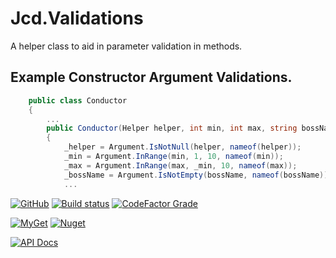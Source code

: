 # Jcd.Validations
A helper class to aid in parameter validation in methods.

## Example Constructor Argument Validations.
```csharp
    public class Conductor
    {
        ...
        public Conductor(Helper helper, int min, int max, string bossName)
        {
            _helper = Argument.IsNotNull(helper, nameof(helper));
            _min = Argument.InRange(min, 1, 10, nameof(min));
            _max = Argument.InRange(max, _min, 10, nameof(max));
            _bossName = Argument.IsNotEmpty(bossName, nameof(bossName));
            ...
```

[![GitHub](https://img.shields.io/github/license/jason-c-daniels/Jcd.Validations)](https://github.com/jason-c-daniels/Jcd.Validations/blob/main/LICENSE)
[![Build status](https://ci.appveyor.com/api/projects/status/djbghxj1ot3axbfs?svg=true)](https://ci.appveyor.com/project/jason-c-daniels/jcd-validations)
[![CodeFactor Grade](https://img.shields.io/codefactor/grade/github/jason-c-daniels/Jcd.Validations)](https://www.codefactor.io/repository/github/jason-c-daniels/jcd.validations)


[![MyGet](https://img.shields.io/myget/jason-c-daniels/v/Jcd.Validations?logo=nuget)](https://www.myget.org/feed/jason-c-daniels/package/nuget/Jcd.Validations)
[![Nuget](https://img.shields.io/nuget/v/Jcd.Validations?logo=nuget)](https://www.nuget.org/packages/Jcd.Validations)

[![API Docs](https://img.shields.io/badge/Read-The%20API%20Documentation-blue?style=for-the-badge)](https://github.com/jason-c-daniels/Jcd.Validations/blob/main/docs/Jcd_Validations.md)
